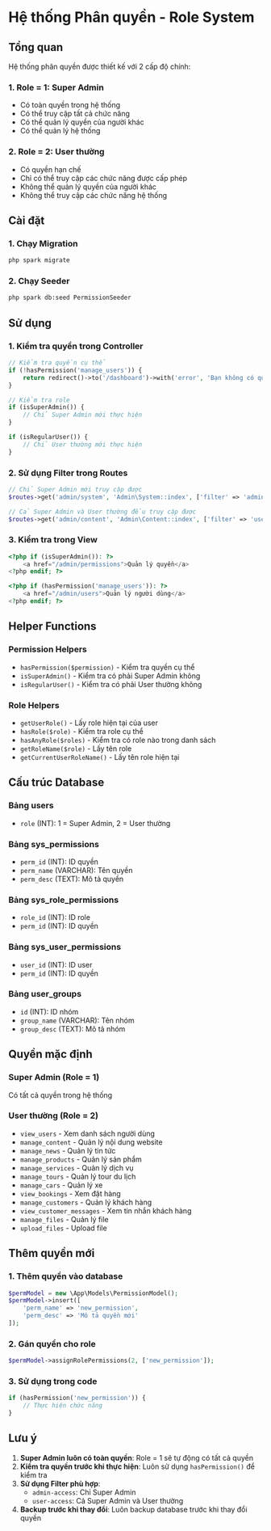 # Hệ thống Phân quyền - Role System

## Tổng quan

Hệ thống phân quyền được thiết kế với 2 cấp độ chính:

### 1. Role = 1: Super Admin
- Có toàn quyền trong hệ thống
- Có thể truy cập tất cả chức năng
- Có thể quản lý quyền của người khác
- Có thể quản lý hệ thống

### 2. Role = 2: User thường
- Có quyền hạn chế
- Chỉ có thể truy cập các chức năng được cấp phép
- Không thể quản lý quyền của người khác
- Không thể truy cập các chức năng hệ thống

## Cài đặt

### 1. Chạy Migration
```bash
php spark migrate
```

### 2. Chạy Seeder
```bash
php spark db:seed PermissionSeeder
```

## Sử dụng

### 1. Kiểm tra quyền trong Controller
```php
// Kiểm tra quyền cụ thể
if (!hasPermission('manage_users')) {
    return redirect()->to('/dashboard')->with('error', 'Bạn không có quyền!');
}

// Kiểm tra role
if (isSuperAdmin()) {
    // Chỉ Super Admin mới thực hiện
}

if (isRegularUser()) {
    // Chỉ User thường mới thực hiện
}
```

### 2. Sử dụng Filter trong Routes
```php
// Chỉ Super Admin mới truy cập được
$routes->get('admin/system', 'Admin\System::index', ['filter' => 'admin-access']);

// Cả Super Admin và User thường đều truy cập được
$routes->get('admin/content', 'Admin\Content::index', ['filter' => 'user-access']);
```

### 3. Kiểm tra trong View
```php
<?php if (isSuperAdmin()): ?>
    <a href="/admin/permissions">Quản lý quyền</a>
<?php endif; ?>

<?php if (hasPermission('manage_users')): ?>
    <a href="/admin/users">Quản lý người dùng</a>
<?php endif; ?>
```

## Helper Functions

### Permission Helpers
- `hasPermission($permission)` - Kiểm tra quyền cụ thể
- `isSuperAdmin()` - Kiểm tra có phải Super Admin không
- `isRegularUser()` - Kiểm tra có phải User thường không

### Role Helpers
- `getUserRole()` - Lấy role hiện tại của user
- `hasRole($role)` - Kiểm tra role cụ thể
- `hasAnyRole($roles)` - Kiểm tra có role nào trong danh sách
- `getRoleName($role)` - Lấy tên role
- `getCurrentUserRoleName()` - Lấy tên role hiện tại

## Cấu trúc Database

### Bảng users
- `role` (INT): 1 = Super Admin, 2 = User thường

### Bảng sys_permissions
- `perm_id` (INT): ID quyền
- `perm_name` (VARCHAR): Tên quyền
- `perm_desc` (TEXT): Mô tả quyền

### Bảng sys_role_permissions
- `role_id` (INT): ID role
- `perm_id` (INT): ID quyền

### Bảng sys_user_permissions
- `user_id` (INT): ID user
- `perm_id` (INT): ID quyền

### Bảng user_groups
- `id` (INT): ID nhóm
- `group_name` (VARCHAR): Tên nhóm
- `group_desc` (TEXT): Mô tả nhóm

## Quyền mặc định

### Super Admin (Role = 1)
Có tất cả quyền trong hệ thống

### User thường (Role = 2)
- `view_users` - Xem danh sách người dùng
- `manage_content` - Quản lý nội dung website
- `manage_news` - Quản lý tin tức
- `manage_products` - Quản lý sản phẩm
- `manage_services` - Quản lý dịch vụ
- `manage_tours` - Quản lý tour du lịch
- `manage_cars` - Quản lý xe
- `view_bookings` - Xem đặt hàng
- `manage_customers` - Quản lý khách hàng
- `view_customer_messages` - Xem tin nhắn khách hàng
- `manage_files` - Quản lý file
- `upload_files` - Upload file

## Thêm quyền mới

### 1. Thêm quyền vào database
```php
$permModel = new \App\Models\PermissionModel();
$permModel->insert([
    'perm_name' => 'new_permission',
    'perm_desc' => 'Mô tả quyền mới'
]);
```

### 2. Gán quyền cho role
```php
$permModel->assignRolePermissions(2, ['new_permission']);
```

### 3. Sử dụng trong code
```php
if (hasPermission('new_permission')) {
    // Thực hiện chức năng
}
```

## Lưu ý

1. **Super Admin luôn có toàn quyền**: Role = 1 sẽ tự động có tất cả quyền
2. **Kiểm tra quyền trước khi thực hiện**: Luôn sử dụng `hasPermission()` để kiểm tra
3. **Sử dụng Filter phù hợp**: 
   - `admin-access`: Chỉ Super Admin
   - `user-access`: Cả Super Admin và User thường
4. **Backup trước khi thay đổi**: Luôn backup database trước khi thay đổi quyền 